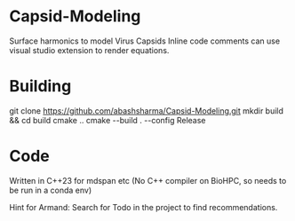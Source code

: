 # Capsid-Modeling
Surface harmonics to model Virus Capsids
Inline code comments can use visual studio extension to render equations.

# Building

git clone https://github.com/abashsharma/Capsid-Modeling.git
mkdir build && cd build
cmake ..
cmake --build . --config Release

# Code
Written in C++23 for mdspan etc
(No C++ compiler on BioHPC, so needs to be run in a conda env)

Hint for Armand: Search for Todo in the project to find recommendations.
